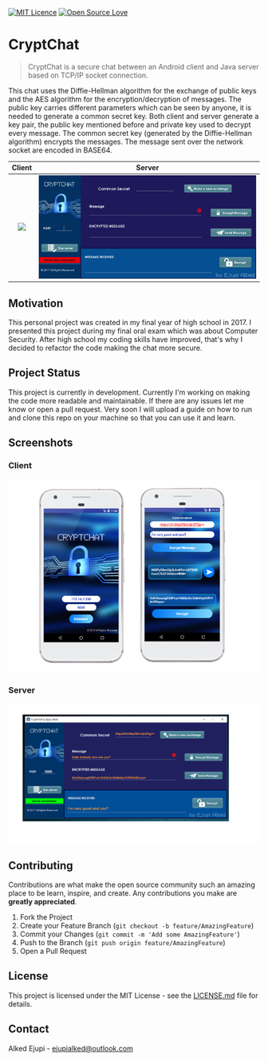 [![MIT Licence](https://badges.frapsoft.com/os/mit/mit.svg?v=103)](https://opensource.org/licenses/mit-license.php)
[![Open Source Love](https://badges.frapsoft.com/os/v1/open-source.svg?v=103)](https://github.com/ellerbrock/open-source-badges/)

# CryptChat
> CryptChat is a secure chat between an Android client and Java server based on TCP/IP socket connection.

This chat uses the Diffie-Hellman algorithm for the exchange of public keys and the AES algorithm for the encryption/decryption of messages. The public key carries different parameters which can be seen by anyone, it is needed to generate a common secret key. Both client and server generate a key pair, the public key mentioned before and private key used to decrypt every message. The common secret key (generated by the Diffie-Hellman algorithm) encrypts the messages. The message sent over the network socket are encoded in BASE64.

Client             |  Server
:-------------------------:|:-------------------------:
![](https://github.com/ejupialked/CryptChat/blob/master/art/client.gif?raw=true)  | ![](https://github.com/ejupialked/CryptChat/blob/master/art/server.gif?raw=true)

## Motivation
This personal project was created in my final year of high school in 2017. I presented this project during my final oral exam which was about Computer Security. After high school my coding skills have improved, that's why I decided to refactor the code making the chat more secure. 

## Project Status

This project is currently in development. Currently I'm working on making the code more readable and maintainable. If there are any issues let me know or open a pull request. Very soon I will upload a guide on how to run and clone this repo on your machine so that you can use it and learn.

## Screenshots
### Client
![Client](https://github.com/EjupiAlked/CryptChat/blob/master/art/art.PNG?raw=true)
### Server
![Server](https://github.com/EjupiAlked/CryptChat/blob/master/art/artServer.png?raw=true)
## Contributing

Contributions are what make the open source community such an amazing place to be learn, inspire, and create. Any contributions you make are **greatly appreciated**.

1. Fork the Project
2. Create your Feature Branch (`git checkout -b feature/AmazingFeature`)
3. Commit your Changes (`git commit -m 'Add some AmazingFeature'`)
4. Push to the Branch (`git push origin feature/AmazingFeature`)
5. Open a Pull Request
## License

This project is licensed under the MIT License - see the [LICENSE.md](LICENSE.md) file for details.

## Contact

Alked Ejupi - ejupialked@outlook.com
